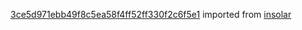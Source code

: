 [3ce5d971ebb49f8c5ea58f4ff52ff330f2c6f5e1](https://github.com/insolar/insolar/commit/3ce5d971ebb49f8c5ea58f4ff52ff330f2c6f5e1) imported from [insolar](https://github.com/insolar/insolar)
